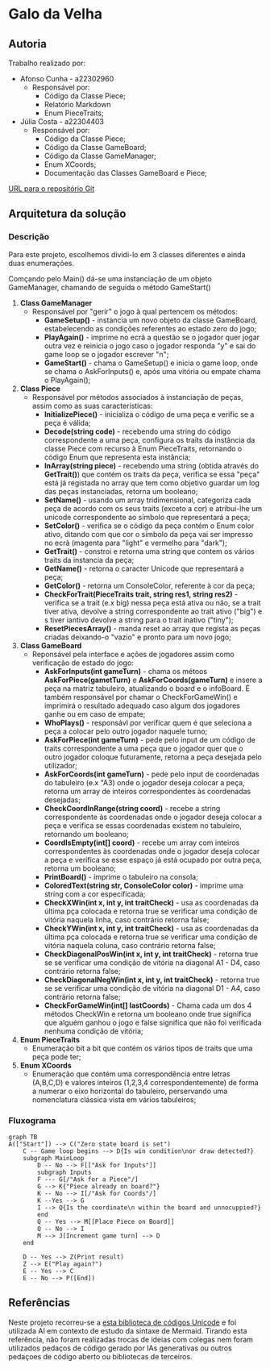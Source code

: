 # Galo da Velha

## Autoria

Trabalho realizado por:
- Afonso Cunha - a22302960
  - Responsável por:
    - Código da Classe Piece;
    - Relatório Markdown
    - Enum PieceTraits;
- Júlia Costa - a22304403
  - Responsável por:
    - Código da Classe Piece;
    - Código da Classe GameBoard;
    - Código da Classe GameManager;
    - Enum XCoords;
    - Documentação das Classes GameBoard e Piece;

[URL para o repositório Git](https://github.com/Juhhxx/GaloDaVelha_LP1)

## Arquitetura da solução

### Descrição

Para este projeto, escolhemos dividi-lo em 3 classes diferentes e ainda duas enumerações.

Comçando pelo Main() dá-se uma instanciação de um objeto GameManager, chamando de seguida o método GameStart()
1. **Class GameManager**
   - Responsável por "gerir" o jogo à qual pertencem os métodos:
      - **GameSetup()** - instancia um novo objeto da classe GameBoard, estabelecendo as condições referentes ao estado zero do jogo;
      - **PlayAgain()** - imprime no ecrã a questão se o jogador quer jogar outra vez e reinicia o jogo caso o jogador responda "y" e sai do game loop se o jogador escrever "n";
      - **GameStart()** - chama o GameSetup() e inicia o game loop, onde se chama o AskForInputs() e, após uma vitória ou empate chama o PlayAgain();
2. **Class Piece**
     - Responsável por métodos associados à instanciação de peças, assim como as suas características:
       - **InitializePiece()** - inicializa o código de uma peça e verific se a peça é válida;
       - **Decode(string code)** - recebendo uma string do código correspondente a uma peça, configura os traits da instância da classe Piece com recurso à Enum PieceTraits, retornando o código Enum que representa esta instância;
       - **InArray(string piece)** - recebendo uma string (obtida através do **GetTrait()**) que contém os traits da peça, verifica se essa "peça" está já registada no array que tem como objetivo guardar um log das peças instanciadas, retorna um booleano;
       - **SetName()** - usando um array tridimensional, categoriza cada peça de acordo com os seus traits (exceto a cor) e atribui-lhe um unicode correspondente ao símbolo que representará a peça;
       - **SetColor()** - verifica se o código da peça contém o Enum color ativo, ditando com que cor o símbolo da peça vai ser impresso no ecrã (magenta para "light" e vermelho para "dark");
       - **GetTrait()** - constroi e retorna uma string que contem os vários traits da instancia da peça;
       - **GetName()** - retorna o caracter Unicode que representará a peça;
       - **GetColor()** - retorna um ConsoleColor, referente à  cor da peça;
       - **CheckForTrait(PieceTraits trait, string res1, string res2)** - verifica se a trait (e.x big) nessa peça está ativa ou não, se a trait tiver ativa, devolve a string correspondente ao trait ativo ("big") e s tiver iantivo devolve a string para o trait inativo ("tiny");
       - **ResetPiecesArray()** - manda reset ao array que regista as peças criadas deixando-o "vazio" e pronto para um novo jogo;
3. **Class GameBoard**
    - Reponsável pela interface e ações de jogadores assim como verificação de estado do jogo:
      - **AskForInputs(int gameTurn)** - chama os métoos **AskForPiece(gametTurn)** e **AskForCoords(gameTurn)** e insere a peça na matriz tabuleiro, atualizando o board e o infoBoard. É também responsável por chamar o CheckForGameWin() e imprimirá o resultado adequado caso algum dos jogadores ganhe ou em caso de empate;
      - **WhoPlays()** - responsávl por verificar quem é que seleciona a peça a colocar pelo outro jogador naquele turno;
      - **AskForPiece(int gameTurn)** - pede pelo input de um código de traits correspondente a uma peça que o jogador quer que o outro jogador coloque futuramente, retorna a peça desejada pelo utilizador;
      - **AskForCoords(int gameTurn)** - pede pelo input de coordenadas do tabuleiro (e.x "A3) onde o jogador deseja colocar a peça, retorna um array de inteiros correspondentes às coordenadas desejadas;
      - **CheckCoordInRange(string coord)** - recebe a string correspondente às coordenadas onde o jogador deseja colocar a peça e verifica se essas coordenadas existem no tabuleiro, retornando um booleano;
      - **CoordIsEmpty(int[] coord)** - recebe um array com inteiros correspondentes às coordenadas onde o jogador deseja colocar a peça e verifica se esse espaço já está ocupado por outra peça, retorna um booleano;
      - **PrintBoard()** - imprime o tabuleiro na consola;
      - **ColoredText(string str, ConsoleColor color)** - imprime uma string com a cor especificada; 
      - **CheckXWin(int x, int y, int traitCheck)** - usa as coordenadas da última pça colocada e retorna true se verificar uma condição de vitória naquela linha,  caso contrário retorna false;
      - **CheckYWin(int x, int y, int traitCheck)** - usa as coordenadas da última pça colocada e retorna true se verificar uma condição de vitória naquela coluna,  caso contrário retorna false;
      - **CheckDiagonalPosWin(int x, int y, int traitCheck)** - retorna true se se verificar uma condição de vitória na diagonal A1 - D4, caso contrário retorna false;
      - **CheckDiagonalNegWin(int x, int y, int traitCheck)** - retorna true se se verificar uma condição de vitória na diagonal D1 - A4, caso contrário retorna false;
      - **CheckForGameWin(int[] lastCoords)** - Chama cada um dos 4 métodos CheckWin e retorna um booleano onde true significa que alguém ganhou o jogo e false significa que não foi verificada nenhuma condição de vitória; 
4. **Enum PieceTraits**
    - Enumeração bit a bit que contém os vários tipos de traits que uma peça pode ter;
5. **Enum XCoords**
    - Enumeração que contém uma correspondência entre letras (A,B,C,D) e valores inteiros (1,2,3,4 correspondentemente) de forma a numerar o eixo horizontal do tabuleiro, perservando uma nomenclatura clássica vista em vários tabuleiros;

### Fluxograma

```mermaid
graph TB
A(["Start"]) --> C("Zero state board is set")
    C -- Game loop begins --> D{Is win condition\nor draw detected?}
    subgraph MainLoop
        D -- No --> F[["Ask for Inputs"]]
        subgraph Inputs
        F --- G[/"Ask for a Piece"/]
        G --> K{"Piece already on board?"} 
        K -- No --> I[/"Ask for Coords"/]
        K --Yes --> G
        I --> Q{Is the coordinate\n within the board and unnocuppied?}
        end
        Q -- Yes --> M[[Place Piece on Board]]
        Q -- No --> I
        M --> J[Increment game turn] --> D
    end
    
    D -- Yes --> Z(Print result) 
    Z --> E("Play again?")
    E -- Yes --> C
    E -- No --> P([End]) 
```

## Referências

Neste projeto recorreu-se a [esta biblioteca de códigos Unicode](https://symbl.cc/en/) e foi utilizada AI em contexto de estudo da sintaxe de Mermaid. Tirando esta referência, não foram realizadas trocas de ideias com colegas nem foram utilizados pedaços de código gerado por IAs generativas ou outros pedaçoes de código aberto ou bibliotecas de terceiros.